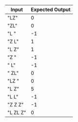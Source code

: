 | Input         | Expected Output |
| ------------- | --------------- |
| "LZ"        | 0               |
| "ZL"        | 0               |
| "L "        | -1               |
| "Z L"       | 1               |
| "L Z"       | 1               |
| "Z  "       | -1               |
| "  L"       | -1               |
| " ZL"       | 0               |
| "LZ "       | 0               |
| "L     Z"   | 5               |
| "L     L"   | -1              |
| "Z   Z   Z" | -1              |
| "L  ZL Z"   | 0               |
